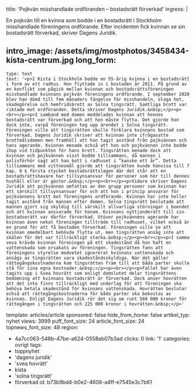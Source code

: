 title: 'Pojkvän misshandlade ordföranden – bostadsrätt förverkad'
ingress: |
  <p>En pojkvän till en kvinna som bodde i en bostadsrätt i Stockholm misshandlade föreningens ordförande. Efter incidenten fick kvinnan se sin bostadsrätt förverkad, skriver Dagens Juridik.
  </p>
  
intro_image: /assets/img/mostphotos/3458434-kista-centrum.jpg
long_form:
  -
    type: text
    text: '<p>I Kista i Stockholm bodde en 55-årig kvinna i en bostadsrätt i form av ett radhus. Hon flyttade in i bostaden år 2011. På grund av en konflikt som pågick mellan kvinnan och bostadsrättsföreningen misshandlade kvinnans pojkvän föreningens ordförande. I september 2020 blev han dömd till fem månaders fängelse för misshandeln, olaga hot, skadegörelse och hemfridsbrott av Solna tingsrätt. Samtliga brott var riktade mot ordföranden. Detta skriver Dagens Juridik.&nbsp;</p><p><br></p><p>I samband med domen meddelades kvinnan att hennes bostadsrätt var förverkad och att hon måste flytta. Det gjorde hon dock inte, varpå föreningen tog upp ärendet i Solna tingsrätt. Föreningen ville att tingsrätten skulle förklara kvinnans bostad som förverkad. Dagens Juridik skriver att kvinnan inte ifrågasatte brottmålsdomen men framhöll att hon tagit avstånd från pojkvännen och hans agerande. Kvinnan menade också att hon och pojkvännen inte bodde ihop vid tidpunkten för hans brott. Tingsrätten menade dock att kvinnan och pojkvännen visst bodde tillsammans, då mannen i polisförhör sagt att han bott i radhuset i “kanske ett år”. Detta tillsammans med vittnesmål gjorde att tingsrätten kunde hänvisa till 7 kap. 9 § första stycket bostadsrättslagen där det står att en bostadsrättshavare har tillsynsansvar för personer som hör till dennes hushåll eller är gäster.&nbsp;</p><p><br></p><p>Vidare skriver Dagens Juridik att pojkvännen omfattas av den grupp personer som kvinnan har ett särskilt tillsynsansvar för och att hon i princip ansvarar för pojkvännens brott mot föreningens ordförande. Kvinnan har inte heller tagit avstånd från mannen efter domen. Solna tingsrätt beslutade att mannen gjort sig skyldig till särskilt allvarliga störningar i boendet och att kvinnan ansvarade för honom. Kvinnans nyttjanderätt till sin bostadserätt var därför förverkad. Utöver pojkvännens agerande har kvinnan även nekat föreningen tillträde till radhuset, vilket också är en grund för att få bostaden förverkad. Föreningen ville se att kvinnan omedelbart behövde flytta ut, men tingsrätten ansåg inte att skälen för det var tillräckligt starka.&nbsp;</p><p><br></p><p>I samma veva krävde kvinnan föreningen på ett skadestånd då hon haft en vattenskada som orsakats av föreningen. Tingsrätten fann att föreningens styrelse medvetet ignorerat kvinnans vattenskada och ansågs av tingsrätten vara skadeståndsskyldiga. När det gäller rättegångskostnaderna kom tingsrätten fram till att båda parter skulle stå för sina egna kostnader.&nbsp;</p><p><br></p><p>Fallet har även tagits upp i Svea hovrätt som enligt domslutet delar tingsrättens bedömning att kvinnans bostadsrätt är förverkad. Dock anser hovrätten att det inte finns tillräckligt med underlag för att föreningen ska behöva betala skadestånd för kvinnans vattenskada. Hovrätten beslutar också att rättegångskostnaderna för båda parter ska bekostas av kvinnan. Enligt Dagens Juridik rör det sig om runt 560 000 kronor för rättegången i tingsrätten och 225 000 kronor i hovrätten.&nbsp;</p>'
template: articles/article
sponsored: false
hide_from_home: false
artikel_typ: nyhet
views: 3999
puff_font_size: 24
article_font_size: 24
topnews_font_size: 48
region:
  - 4a7cc063-548b-47be-a624-0558ab07b3ad
clicks: 0
link: '1'
categories: ovrigt
tags:
  - toppnyhet
  - 'dagens juridik'
  - 'svea hovrätt'
  - kista
  - 'solna tingsrätt'
  - förverkad
id: b73b9bd4-b0e2-4608-a4ff-e7545e3c7b61
